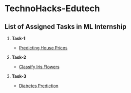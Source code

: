 # TechnoHacks-Edutech

## List of Assigned Tasks in ML Internship

1. **Task-1**
    - [Predicting House Prices](https://github.com/sxnjai23/TechnoHacks-Edutech/tree/main/TechnoHacks%20Edutech%20Official/Task%201%20-%20Predicting%20House%20Prices)

2. **Task-2**
    - [Classify Iris Flowers](https://github.com/sxnjai23/TechnoHacks-Edutech/tree/main/TechnoHacks%20Edutech%20Official/Task%202%20-%20Classify%20Iris%20Flowers)
  
3. **Task-3**
    - [Diabetes  Prediction](https://github.com/sxnjai23/TechnoHacks-Edutech/blob/main/TechnoHacks%20Edutech%20Official/Task%203%20-%20Diabetes%20Prediction/Diabetes%20Prediction.ipynb)
